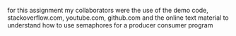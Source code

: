 for this assignment my collaborators were the use of the demo code, stackoverflow.com, youtube.com, github.com and the online text material to understand how to use semaphores for a producer consumer program